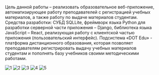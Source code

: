 Цель данной работы – реализовать образовательное веб-приложение, автоматизирующее работу преподавателей с регистрацией учебных материалов,
а также работу по выдаче материалов студентам. 
Средства разработки: СУБД SQLLite, фреймворк языка Python для разработки серверной части приложения – Django, библиотека языка JavaScript – React,
реализующая работу с клиентской частью приложения (пользовательский интерфейс). 
Подсистема «DOT Edu» - платформа дистанционного образования, которая позволяет преподавателям регистрировать выдачу учебных материалов студентам
и пополнять базу учебников своими методическими работами. 




![1](https://user-images.githubusercontent.com/75630218/146535847-c73abcc1-bb92-41ee-abda-515301a32efa.png)
![2](https://user-images.githubusercontent.com/75630218/146535852-0e3f4590-fef4-4c9c-9284-46ea752d2728.png)
![3](https://user-images.githubusercontent.com/75630218/146535855-4fa7cce1-d133-472b-974e-c3ad78b98832.png)
![4](https://user-images.githubusercontent.com/75630218/146535861-a5d1992e-d403-4fbc-87ab-a1477cb4b614.png)
![5](https://user-images.githubusercontent.com/75630218/146535865-888ed68c-96ba-4d04-9cad-3e316f835ad2.png)
